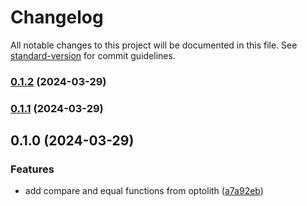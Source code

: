 # Changelog

All notable changes to this project will be documented in this file. See [standard-version](https://github.com/conventional-changelog/standard-version) for commit guidelines.

### [0.1.2](https://github.com/elyukai/compare-utils/compare/v0.1.1...v0.1.2) (2024-03-29)

### [0.1.1](https://github.com/elyukai/compare-utils/compare/v0.1.0...v0.1.1) (2024-03-29)

## 0.1.0 (2024-03-29)


### Features

* add compare and equal functions from optolith ([a7a92eb](https://github.com/elyukai/compare-utils/commit/a7a92ebbe03bd99ef1086d6d1bb093d7ea08c6b7))
